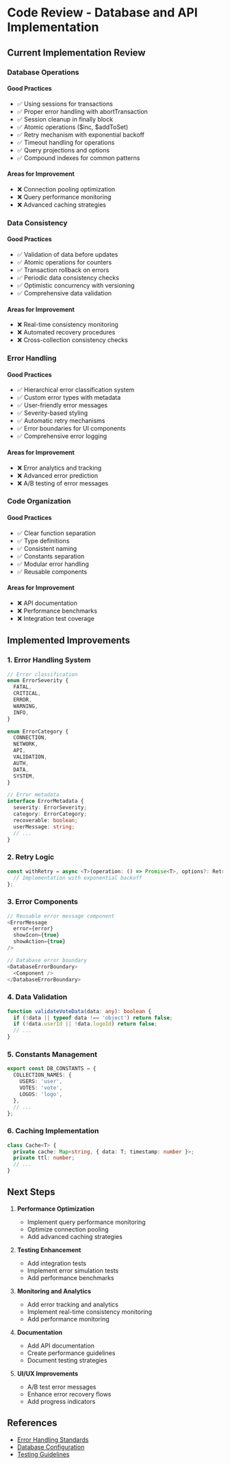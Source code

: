 # Code Review - Database and API Implementation

## Current Implementation Review

### Database Operations

#### Good Practices

- ✅ Using sessions for transactions
- ✅ Proper error handling with abortTransaction
- ✅ Session cleanup in finally block
- ✅ Atomic operations ($inc, $addToSet)
- ✅ Retry mechanism with exponential backoff
- ✅ Timeout handling for operations
- ✅ Query projections and options
- ✅ Compound indexes for common patterns

#### Areas for Improvement

- ❌ Connection pooling optimization
- ❌ Query performance monitoring
- ❌ Advanced caching strategies

### Data Consistency

#### Good Practices

- ✅ Validation of data before updates
- ✅ Atomic operations for counters
- ✅ Transaction rollback on errors
- ✅ Periodic data consistency checks
- ✅ Optimistic concurrency with versioning
- ✅ Comprehensive data validation

#### Areas for Improvement

- ❌ Real-time consistency monitoring
- ❌ Automated recovery procedures
- ❌ Cross-collection consistency checks

### Error Handling

#### Good Practices

- ✅ Hierarchical error classification system
- ✅ Custom error types with metadata
- ✅ User-friendly error messages
- ✅ Severity-based styling
- ✅ Automatic retry mechanisms
- ✅ Error boundaries for UI components
- ✅ Comprehensive error logging

#### Areas for Improvement

- ❌ Error analytics and tracking
- ❌ Advanced error prediction
- ❌ A/B testing of error messages

### Code Organization

#### Good Practices

- ✅ Clear function separation
- ✅ Type definitions
- ✅ Consistent naming
- ✅ Constants separation
- ✅ Modular error handling
- ✅ Reusable components

#### Areas for Improvement

- ❌ API documentation
- ❌ Performance benchmarks
- ❌ Integration test coverage

## Implemented Improvements

### 1. Error Handling System

```typescript
// Error classification
enum ErrorSeverity {
  FATAL,
  CRITICAL,
  ERROR,
  WARNING,
  INFO,
}

enum ErrorCategory {
  CONNECTION,
  NETWORK,
  API,
  VALIDATION,
  AUTH,
  DATA,
  SYSTEM,
}

// Error metadata
interface ErrorMetadata {
  severity: ErrorSeverity;
  category: ErrorCategory;
  recoverable: boolean;
  userMessage: string;
  // ...
}
```

### 2. Retry Logic

```typescript
const withRetry = async <T>(operation: () => Promise<T>, options?: RetryOptions): Promise<T> => {
  // Implementation with exponential backoff
};
```

### 3. Error Components

```typescript
// Reusable error message component
<ErrorMessage
  error={error}
  showIcon={true}
  showAction={true}
/>

// Database error boundary
<DatabaseErrorBoundary>
  <Component />
</DatabaseErrorBoundary>
```

### 4. Data Validation

```typescript
function validateVoteData(data: any): boolean {
  if (!data || typeof data !== 'object') return false;
  if (!data.userId || !data.logoId) return false;
  // ...
}
```

### 5. Constants Management

```typescript
export const DB_CONSTANTS = {
  COLLECTION_NAMES: {
    USERS: 'user',
    VOTES: 'vote',
    LOGOS: 'logo',
  },
  // ...
};
```

### 6. Caching Implementation

```typescript
class Cache<T> {
  private cache: Map<string, { data: T; timestamp: number }>;
  private ttl: number;
  // ...
}
```

## Next Steps

1. **Performance Optimization**

   - Implement query performance monitoring
   - Optimize connection pooling
   - Add advanced caching strategies

2. **Testing Enhancement**

   - Add integration tests
   - Implement error simulation tests
   - Add performance benchmarks

3. **Monitoring and Analytics**

   - Add error tracking and analytics
   - Implement real-time consistency monitoring
   - Add performance monitoring

4. **Documentation**

   - Add API documentation
   - Create performance guidelines
   - Document testing strategies

5. **UI/UX Improvements**
   - A/B test error messages
   - Enhance error recovery flows
   - Add progress indicators

## References

- [Error Handling Standards](./ERROR_HANDLING.md)
- [Database Configuration](./DATABASE.md)
- [Testing Guidelines](./TESTING.md)
